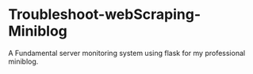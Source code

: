 # Troubleshoot-webScraping-Miniblog
A Fundamental server monitoring system using flask for my professional miniblog.
